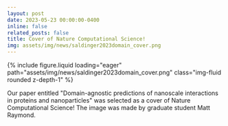 ```yaml
---
layout: post
date: 2023-05-23 00:00:00-0400
inline: false
related_posts: false
title: Cover of Nature Computational Science!
img: assets/img/news/saldinger2023domain_cover.png
---
```


<div class="row mt-4 justify-content-center">
    <div class="col-sm-12 col-md-6">
        {% include figure.liquid loading="eager" path="assets/img/news/saldinger2023domain_cover.png" class="img-fluid rounded z-depth-1" %}
    </div>
</div>

Our paper entitled "Domain-agnostic predictions of nanoscale interactions in proteins and nanoparticles" was selected as a cover of Nature Computational Science! 
The image was made by graduate student Matt Raymond.

